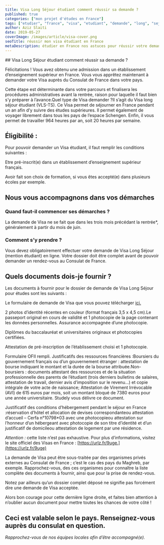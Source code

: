 ```yaml
---
title: Visa Long Séjour étudiant comment réussir sa demande ?
published: true
categories: ["mon projet d'études en France"]
tags: ["etudier", "france", "visa", "etudiant", "demande", "long", "sejour", "garant"]
author: Aziz Slaiti
date: 2019-05-27
coverImage: /images/article/visa-cover.png
seoTitle: réussir mon visa étudiant en France
metaDescription: étudier en France nos astuces pour réussir votre demande de visa étudiant
---
```


## Visa Long Séjour étudiant comment réussir sa demande ?

Félicitations ! Vous avez obtenu une admission dans un établissement d’enseignement supérieur en France. Vous vous apprêtez maintenant à demander votre Visa auprès du Consulat de France dans votre pays.

Cette étape est déterminante dans votre parcours et finalisera les procédures administratives avant la rentrée, raison pour laquelle il faut bien s’y préparer à l’avance.Quel type de Visa demander ?Il s’agit du Visa long séjour étudiant (VLS-TS). Ce Visa permet de séjourner en France pendant un an afin d’y suivre des études supérieures. Il permet également de voyager librement dans tous les pays de l’espace Schengen. Enfin, il vous permet de travailler 964 heures par an, soit 20 heures par semaine.

## **Éligibilité :**

Pour pouvoir demander un Visa étudiant, il faut remplir les conditions suivantes :

Etre pré-inscrit(e) dans un établissement d’enseignement supérieur français.

Avoir fait son choix de formation, si vous êtes accepté(e) dans plusieurs écoles par exemple.

## **Nous vous accompagnons dans vos démarches**

### **Quand faut-il commencer ses démarches ?**

La demande de Visa ne se fait que dans les trois mois précédant la rentrée*, généralement à partir du mois de juin.

### **Comment s’y prendre ?**

Vous devez obligatoirement effectuer votre demande de Visa Long Séjour (mention étudiant) en ligne. Votre dossier doit être complet avant de pouvoir demander un rendez-vous au Consulat de France.

## **Quels documents dois-je fournir ?**

Les documents à fournir pour le dossier de demande de Visa Long Séjour pour études sont les suivants :

Le formulaire de demande de Visa que vous pouvez télécharger [ici.](https://www.formulaires.modernisation.gouv.fr/gf/cerfa_14571.do)

2 photos d’identité récentes en couleur (format français 3,5 x 4,5 cm).Le passeport original en cours de validité et 1 photocopie de la page contenant les données personnelles. Assurance accompagnée d’une photocopie.

Diplômes du baccalauréat et universitaires originaux et photocopies certifiées.

Attestation de pré-inscription de l’établissement choisi et 1 photocopie.

Formulaire OFII rempli. Justificatifs des ressources financières :Boursiers du gouvernement français ou d’un gouvernement étranger : attestation de bourse indiquant le montant et la durée de la bourse attribuée.Non-boursiers : documents attestant des ressources et de la situation professionnelle des parents de l’étudiant (trois derniers bulletins de salaires, attestation de travail, dernier avis d’imposition sur le revenu…) et copie intégrale de votre acte de naissance; Attestation de Virement Irrévocable (AVI) de 615 euros par mois, soit un montant bloqué de 7380 euros pour une année universitaire. Studely vous délivre ce document.

Justificatif des conditions d’hébergement pendant le séjour en France :réservation d’hôtel et allocation de devises correspondanteou attestation d’accueil – Cerfa n°10798*03 avec une photocopieou attestation sur l’honneur d’un hébergeant avec photocopie de son titre d’identité et d’un justificatif de domicileou attestation de logement par une résidence.

*Attention :* cette liste n’est pas exhaustive. Pour plus d’informations, visitez le site officiel des Visas en France : [https://urlz.fr/9uge.](https://urlz.fr/9uge)

La demande de Visa peut être sous-traitée par des organismes privés externes au Consulat de France ; c’est le cas des pays du Maghreb, par exemple. Rapprochez-vous, des ces organismes pour connaître la liste complète des documents à fournir, ainsi que pour la prise de rendez-vous.

Notez par ailleurs qu’un dossier complet déposé ne signifie pas forcément dire une demande de Visa acceptée.

Alors bon courage pour cette dernière ligne droite, et faites bien attention à n’oublier aucun document pour mettre toutes les chances de votre côté !

## **Ceci est valable selon le pays. Renseignez-vous auprès du consulat en question.**

*Rapprochez-vous de nos équipes locales afin d’être accompagné(e).*
